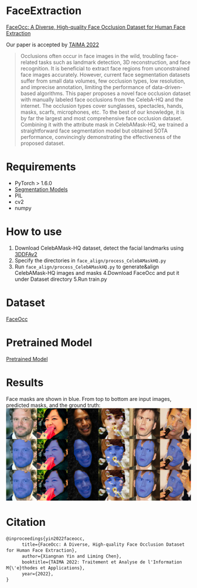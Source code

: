 # FaceExtraction

[FaceOcc: A Diverse, High-quality Face Occlusion Dataset for Human Face Extraction](https://arxiv.org/pdf/2201.08425.pdf)

Our paper is accepted by [TAIMA 2022](http://www.arts-pi.org.tn/TAIMA2020/)

> Occlusions often occur in face images in the wild, troubling face-related tasks such as landmark detection, 3D reconstruction, and face recognition. It is beneficial to extract face regions from unconstrained face images accurately. However, current face segmentation datasets suffer from small data volumes, few occlusion types, low resolution, and imprecise annotation, limiting the performance of data-driven-based algorithms. This paper proposes a novel face occlusion dataset with manually labeled face occlusions from the CelebA-HQ and the internet. The occlusion types cover sunglasses, spectacles, hands, masks, scarfs, microphones, etc. To the best of our knowledge, it is by far the largest and most comprehensive face occlusion dataset. Combining it with the attribute mask in CelebAMask-HQ, we trained a straightforward face segmentation model but obtained SOTA performance, convincingly demonstrating the effectiveness of the proposed dataset. 

# Requirements
* PyTorch > 1.6.0
* [Segmentation Models](https://github.com/qubvel/segmentation_models.pytorch)
* PIL
* cv2
* numpy 

# How to use 
1. Download CelebAMask-HQ dataset, detect the facial landmarks using [3DDFAv2](https://github.com/cleardusk/3DDFA_V2)
2. Specify the directories in `face_align/process_CelebAMaskHQ.py`
3. Run `face_align/process_CelebAMaskHQ.py` to generate&align CelebAMask-HQ images and masks
4.Download FaceOcc and put it under Dataset directory
5.Run train.py

# Dataset 
[FaceOcc](https://drive.google.com/drive/folders/1K_V0AwhLT_TfHUny9sMA5PZ9KmEQSy05?usp=sharing)

# Pretrained Model
[Pretrained Model](https://drive.google.com/file/d/11cOc1KJnkR6hNp1l0vnMmCDxGTOCtsEb/view?usp=sharing)

# Results
Face masks are shown in blue. From top to bottom are input images, predicted masks, and the ground truth: 
![From top to the bottom: input images, predicted masks, ground truth](results/show_1.png)



# Citation
```
@inproceedings{yin2022faceocc,
      title={FaceOcc: A Diverse, High-quality Face Occlusion Dataset for Human Face Extraction}, 
      author={Xiangnan Yin and Liming Chen},
      booktitle={TAIMA 2022: Traitement et Analyse de l'Information M{\'e}thodes et Applications},
      year={2022},
}
```
